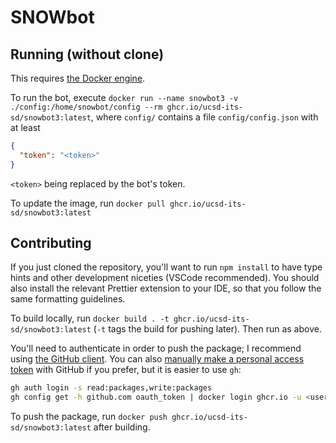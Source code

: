 # SNOWbot

## Running (without clone)

This requires [the Docker engine](https://www.docker.com/products/docker-desktop/).

To run the bot, execute `docker run --name snowbot3 -v ./config:/home/snowbot/config --rm ghcr.io/ucsd-its-sd/snowbot3:latest`, where `config/` contains a file `config/config.json` with at least

```json
{
  "token": "<token>"
}
```

`<token>` being replaced by the bot's token.

To update the image, run `docker pull ghcr.io/ucsd-its-sd/snowbot3:latest`

## Contributing

If you just cloned the repository, you'll want to run `npm install` to have type hints and other development niceties (VSCode recommended). You should also install the relevant Prettier extension to your IDE, so that you follow the same formatting guidelines.

To build locally, run `docker build . -t ghcr.io/ucsd-its-sd/snowbot3:latest` (`-t` tags the build for pushing later). Then run as above.

You'll need to authenticate in order to push the package; I recommend using [the GitHub client](https://cli.github.com/). You can also [manually make a personal access token](https://docs.github.com/en/packages/working-with-a-github-packages-registry/working-with-the-container-registry#authenticating-to-the-container-registry) with GitHub if you prefer, but it is easier to use `gh`:

```sh
gh auth login -s read:packages,write:packages
gh config get -h github.com oauth_token | docker login ghcr.io -u <username> --password-stdin
```

To push the package, run `docker push ghcr.io/ucsd-its-sd/snowbot3:latest` after building.
